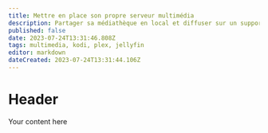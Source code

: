```yaml
---
title: Mettre en place son propre serveur multimédia
description: Partager sa médiathèque en local et diffuser sur un support TV...
published: false
date: 2023-07-24T13:31:46.808Z
tags: multimedia, kodi, plex, jellyfin
editor: markdown
dateCreated: 2023-07-24T13:31:44.106Z
---
```


# Header
Your content here